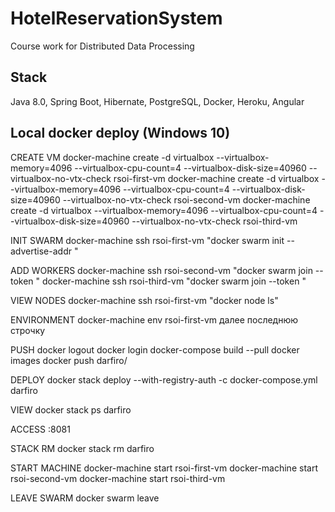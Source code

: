 # HotelReservationSystem
Course work for Distributed Data Processing

## Stack

Java 8.0, Spring Boot, Hibernate, PostgreSQL, Docker, Heroku, Angular

## Local docker deploy (Windows 10)

CREATE VM
docker-machine create -d virtualbox --virtualbox-memory=4096 --virtualbox-cpu-count=4 --virtualbox-disk-size=40960 --virtualbox-no-vtx-check rsoi-first-vm
docker-machine create -d virtualbox --virtualbox-memory=4096 --virtualbox-cpu-count=4 --virtualbox-disk-size=40960 --virtualbox-no-vtx-check rsoi-second-vm
docker-machine create -d virtualbox --virtualbox-memory=4096 --virtualbox-cpu-count=4 --virtualbox-disk-size=40960 --virtualbox-no-vtx-check rsoi-third-vm

INIT SWARM
docker-machine ssh rsoi-first-vm "docker swarm init --advertise-addr <rsoi-first-vm ip>"

ADD WORKERS
docker-machine ssh rsoi-second-vm "docker swarm join --token <TOKEN> <rsoi-first-vm ip>"
docker-machine ssh rsoi-third-vm "docker swarm join --token <TOKEN> <rsoi-first-vm ip>"

VIEW NODES
docker-machine ssh rsoi-first-vm "docker node ls"

ENVIRONMENT
docker-machine env rsoi-first-vm
далее последнюю строчку

PUSH
docker logout
docker login
docker-compose build --pull
docker images
docker push darfiro/<imgname>

DEPLOY
docker stack deploy --with-registry-auth -c docker-compose.yml darfiro

VIEW
docker stack ps darfiro

ACCESS
<rsoi-first-vm ip>:8081 

STACK RM
docker stack rm darfiro

START MACHINE
docker-machine start rsoi-first-vm
docker-machine start rsoi-second-vm
docker-machine start rsoi-third-vm

LEAVE SWARM
docker swarm leave
